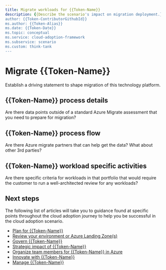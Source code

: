 ```yaml
---
title: Migrate workloads for {{Token-Name}}
description: {{Describe the scenario's impact on migration deployment.}}
author: {{Token-ContributorGithubId}}
ms.author: {{Token-Alias}}
ms.date: {{Token-Date}}
ms.topic: conceptual
ms.service: cloud-adoption-framework
ms.subservice: scenario
ms.custom: think-tank
---
```


# Migrate {{Token-Name}}

Establish a driving statement to shape migration of this technology platform.

## {{Token-Name}} process details

Are there data points outside of a standard Azure Migrate assessment that you need to prepare for migration?

## {{Token-Name}} process flow

Are there Azure migrate partners that can help get the data? What about other 3rd parties?

## {{Token-Name}} workload specific activities

Are there specific criteria for workloads in that portfolio that would require the customer to run a well-architected review for any workloads?

## Next steps

The following list of articles will take you to guidance found at specific points throughout the cloud adoption journey to help you be successful in the cloud adoption scenario.

- [Plan for {{Token-Name}}](./plan.md)
- [Review your environment or Azure Landing Zone(s)](./ready.md)
- [Govern {{Token-Name}}](./govern.md)
- [Strategic impact of {{Token-Name}}](./secure.md)
- [Organize team members for {{Token-Name}} in Azure](./organize.md)
- [Innovate with {{Token-Name}}](./innovate.md)
- [Manage {{Token-Name}}](./manage.md)